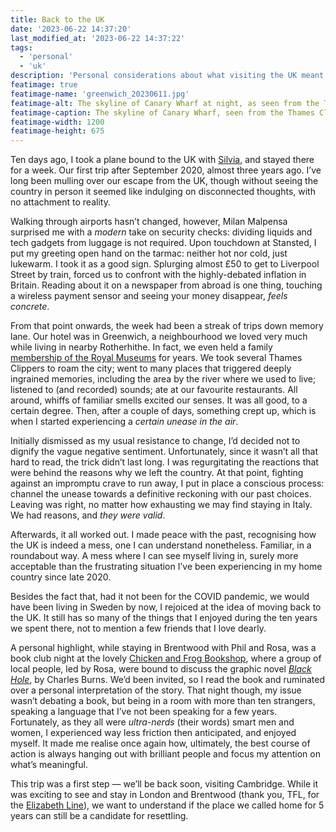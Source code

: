 ```yaml
---
title: Back to the UK
date: '2023-06-22 14:37:20'
last_modified_at: '2023-06-22 14:37:22'
tags:
  - 'personal'
  - 'uk'
description: 'Personal considerations about what visiting the UK meant to me, three years after my wife and I left the country.'
featimage: true
featimage-name: 'greenwich_20230611.jpg'
featimage-alt: The skyline of Canary Wharf at night, as seen from the Thames Clipper pier in Greenwich, landscape photo, June 2023
featimage-caption: The skyline of Canary Wharf, seen from the Thames Clipper pier in Greenwich
featimage-width: 1200
featimage-height: 675
---
```

Ten days ago, I took a plane bound to the UK with [Silvia](https://silviamaggidesign.com), and stayed there for a week. Our first trip after September 2020, almost three years ago. I’ve long been mulling over our escape from the UK, though without seeing the country in person it seemed like indulging on disconnected thoughts, with no attachment to reality.

Walking through airports hasn’t changed, however, Milan Malpensa surprised me with a *modern* take on security checks: dividing liquids and tech gadgets from luggage is not required. Upon touchdown at Stansted, I put my greeting open hand on the tarmac: neither hot nor cold, just lukewarm. I took it as a good sign. Splurging almost £50 to get to Liverpool Street by train, forced us to confront with the highly-debated inflation in Britain. Reading about it on a newspaper from abroad is one thing, touching a wireless payment sensor and seeing your money disappear, *feels concrete*.

From that point onwards, the week had been a streak of trips down memory lane. Our hotel was in Greenwich, a neighbourhood we loved very much while living in nearby Rotherhithe. In fact, we even held a family [membership of the Royal Museums](https://www.rmg.co.uk/membership) for years. We took several Thames Clippers to roam the city; went to many places that triggered deeply ingrained memories, including the area by the river where we used to live; listened to (and recorded) sounds; ate at our favourite restaurants. All around, whiffs of familiar smells excited our senses. It was all good, to a certain degree. Then, after a couple of days, something crept up, which is when I started experiencing a *certain unease in the air*.

Initially dismissed as my usual resistance to change, I’d decided not to dignify the vague negative sentiment. Unfortunately, since it wasn’t all that hard to read, the trick didn’t last long. I was regurgitating the reactions that were behind the reasons why we left the country. At that point, fighting against an impromptu crave to run away, I put in place a conscious process: channel the unease towards a definitive reckoning with our past choices. Leaving was right, no matter how exhausting we may find staying in Italy. We had reasons, and *they were valid*.

Afterwards, it all worked out. I made peace with the past, recognising how the UK is indeed a mess, one I can understand nonetheless. Familiar, in a roundabout way. A mess where I can see myself living in, surely more acceptable than the frustrating situation I’ve been experiencing in my home country since late 2020.

Besides the fact that, had it not been for the COVID pandemic, we would have been living in Sweden by now, I rejoiced at the idea of moving back to the UK. It still has so many of the things that I enjoyed during the ten years we spent there, not to mention a few friends that I love dearly.

A personal highlight, while staying in Brentwood with Phil and Rosa, was a book club night at the lovely [Chicken and Frog Bookshop](https://chickenandfrog.com/), where a group of local people, led by Rosa, were bound to discuss the graphic novel [*Black Hole*](https://uk.bookshop.org/p/books/black-hole-charles-burns/4002933?ean=9780224077781), by Charles Burns. We’d been invited, so I read the book and ruminated over a personal interpretation of the story. That night though, my issue wasn’t debating a book, but being in a room with more than ten strangers, speaking a language that I’ve not been speaking for a few years. Fortunately, as they all were *ultra-nerds* (their words) smart men and women, I experienced way less friction then anticipated, and enjoyed myself. It made me realise once again how, ultimately, the best course of action is always hanging out with brilliant people and focus my attention on what’s meaningful.

This trip was a first step — we’ll be back soon, visiting Cambridge. While it was exciting to see and stay in London and Brentwood (thank you, TFL, for the [Elizabeth Line](https://tfl.gov.uk/modes/elizabeth-line/)), we want to understand if the place we called home for 5 years can still be a candidate for resettling.